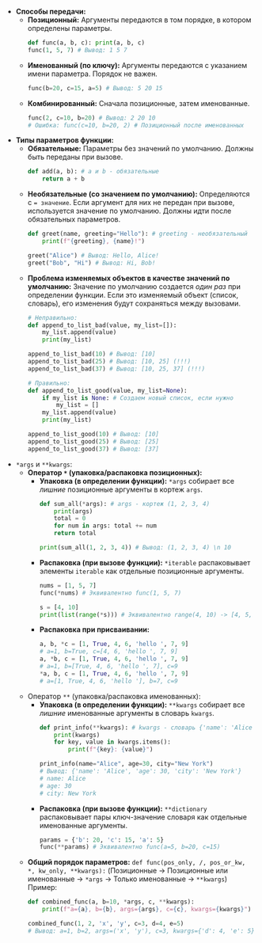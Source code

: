 *   **Способы передачи:**
    *   **Позиционный:** Аргументы передаются в том порядке, в котором определены параметры.
        ```python
        def func(a, b, c): print(a, b, c)
        func(1, 5, 7) # Вывод: 1 5 7
        ```
    *   **Именованный (по ключу):** Аргументы передаются с указанием имени параметра. Порядок не важен.
        ```python
        func(b=20, c=15, a=5) # Вывод: 5 20 15
        ```
    *   **Комбинированный:** Сначала позиционные, затем именованные.
        ```python
        func(2, c=10, b=20) # Вывод: 2 20 10
        # Ошибка: func(c=10, b=20, 2) # Позиционный после именованных
        ```
*   **Типы параметров функции:**
    *   **Обязательные:** Параметры без значений по умолчанию. Должны быть переданы при вызове.
        ```python
        def add(a, b): # a и b - обязательные
            return a + b
        ```
    *   **Необязательные (со значением по умолчанию):** Определяются с `= значение`. Если аргумент для них не передан при вызове, используется значение по умолчанию. Должны идти после обязательных параметров.
        ```python
        def greet(name, greeting="Hello"): # greeting - необязательный
            print(f"{greeting}, {name}!")

        greet("Alice") # Вывод: Hello, Alice!
        greet("Bob", "Hi") # Вывод: Hi, Bob!
        ```
    *   **Проблема изменяемых объектов в качестве значений по умолчанию:** Значение по умолчанию создается *один раз* при определении функции. Если это изменяемый объект (список, словарь), его изменения будут сохраняться между вызовами.
        ```python
        # Неправильно:
        def append_to_list_bad(value, my_list=[]): 
            my_list.append(value)
            print(my_list)
        
        append_to_list_bad(10) # Вывод: [10]
        append_to_list_bad(25) # Вывод: [10, 25] (!!!)
        append_to_list_bad(37) # Вывод: [10, 25, 37] (!!!)

        # Правильно:
        def append_to_list_good(value, my_list=None):
            if my_list is None: # Создаем новый список, если нужно
                my_list = []
            my_list.append(value)
            print(my_list)

        append_to_list_good(10) # Вывод: [10]
        append_to_list_good(25) # Вывод: [25]
        append_to_list_good(37) # Вывод: [37]
        ```
*   `*args` и `**kwargs`:
    *   **Оператор `*` (упаковка/распаковка позиционных):**
        *   **Упаковка (в определении функции):** `*args` собирает все *лишние* позиционные аргументы в кортеж `args`.
            ```python
            def sum_all(*args): # args - кортеж (1, 2, 3, 4)
                print(args)
                total = 0
                for num in args: total += num
                return total
            
            print(sum_all(1, 2, 3, 4)) # Вывод: (1, 2, 3, 4) \n 10
            ```
        *   **Распаковка (при вызове функции):** `*iterable` распаковывает элементы `iterable` как отдельные позиционные аргументы.
            ```python
            nums = [1, 5, 7]
            func(*nums) # Эквивалентно func(1, 5, 7)
            
            s = [4, 10] 
            print(list(range(*s))) # Эквивалентно range(4, 10) -> [4, 5, 6, 7, 8, 9]
            ```
        *   **Распаковка при присваивании:**
            ```python
            a, b, *c = [1, True, 4, 6, 'hello ', 7, 9] 
            # a=1, b=True, c=[4, 6, 'hello ', 7, 9]
            a, *b, c = [1, True, 4, 6, 'hello ', 7, 9] 
            # a=1, b=[True, 4, 6, 'hello ', 7], c=9
            *a, b, c = [1, True, 4, 6, 'hello ', 7, 9] 
            # a=[1, True, 4, 6, 'hello '], b=7, c=9
            ```
    *   Оператор `**` (упаковка/распаковка именованных):
        *   **Упаковка (в определении функции):** `**kwargs` собирает все *лишние* именованные аргументы в словарь `kwargs`.
            ```python
            def print_info(**kwargs): # kwargs - словарь {'name': 'Alice', 'age': 30}
                print(kwargs)
                for key, value in kwargs.items():
                    print(f"{key}: {value}")

            print_info(name="Alice", age=30, city="New York")
            # Вывод: {'name': 'Alice', 'age': 30, 'city': 'New York'}
            # name: Alice
            # age: 30
            # city: New York
            ```
        *   **Распаковка (при вызове функции):** `**dictionary` распаковывает пары ключ-значение словаря как отдельные именованные аргументы.
            ```python
            params = {'b': 20, 'c': 15, 'a': 5}
            func(**params) # Эквивалентно func(a=5, b=20, c=15)
            ```
    *   **Общий порядок параметров:**
        `def func(pos_only, /, pos_or_kw, *, kw_only, **kwargs):`
        (Позиционные -> Позиционные или именованные -> `*args` -> Только именованные -> `**kwargs`)
        Пример:
        ```python
        def combined_func(a, b=10, *args, c, **kwargs):
            print(f"a={a}, b={b}, args={args}, c={c}, kwargs={kwargs}")

        combined_func(1, 2, 'x', 'y', c=3, d=4, e=5) 
        # Вывод: a=1, b=2, args=('x', 'y'), c=3, kwargs={'d': 4, 'e': 5}
        ```